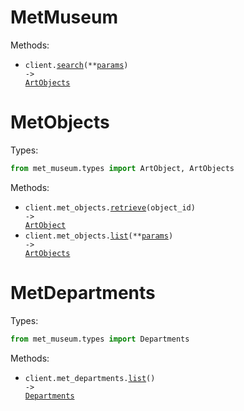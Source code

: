 # MetMuseum

Methods:

- <code title="get /search">client.<a href="./src/met_museum/_client.py">search</a>(\*\*<a href="src/met_museum/types/client_search_params.py">params</a>) -> <a href="./src/met_museum/types/art_objects.py">ArtObjects</a></code>

# MetObjects

Types:

```python
from met_museum.types import ArtObject, ArtObjects
```

Methods:

- <code title="get /objects/{objectId}">client.met_objects.<a href="./src/met_museum/resources/met_objects.py">retrieve</a>(object_id) -> <a href="./src/met_museum/types/art_object.py">ArtObject</a></code>
- <code title="get /objects">client.met_objects.<a href="./src/met_museum/resources/met_objects.py">list</a>(\*\*<a href="src/met_museum/types/met_object_list_params.py">params</a>) -> <a href="./src/met_museum/types/art_objects.py">ArtObjects</a></code>

# MetDepartments

Types:

```python
from met_museum.types import Departments
```

Methods:

- <code title="get /departments">client.met_departments.<a href="./src/met_museum/resources/met_departments.py">list</a>() -> <a href="./src/met_museum/types/departments.py">Departments</a></code>
